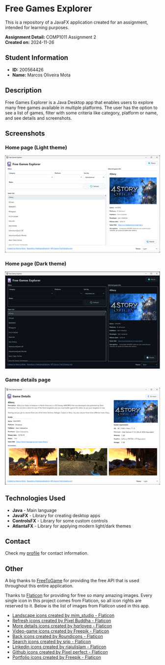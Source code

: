 # Free Games Explorer

This is a repository of a JavaFX application created for an assignment, intended for learning purposes.

**Assignment Detail:** COMP1011 Assignment 2  
**Created on:** 2024-11-26

## Student Information

- **ID:** 200564426  
- **Name:** Marcos Oliveira Mota

## Description

Free Games Explorer is a Java Desktop app that enables users to explore many free games available in multiple platforms. The user has the option to see a list of games, filter with some criteria like category, platform or name, and see details and screenshots.

## Screenshots

### Home page (Light theme)
![Home page (Light theme)](./screenshots/home_page_light.png)

### Home page (Dark theme)
![Home page (Dark theme)](./screenshots/home_page_dark.png)

### Game details page
![Game details page](./screenshots/game_details_page.png)

## Technologies Used

- **Java** - Main language
- **JavaFX** - Library for creating desktop apps
- **ControlsFX** - Library for some custom controls
- **AtlantaFX** - Library for applying modern light/dark themes

## Contact

Check my <a href="https://github.com/marcosmota5" title="Profile">profile</a> for contact information.

## Other

A big thanks to <a href="https://www.freetogame.com/" title="Free to game">FreeToGame</a> for providing the free API that is used throughout this entire application.

Thanks to <a href="https://www.flaticon.com/" title="Flaticon">Flaticon</a> for providing for free so many amazing images. Every single icon in this project comes from Flaticon, so all icon rights are reserved to it. Below is the list of images from FlatIcon used in this app.

- <a href="https://www.flaticon.com/free-icons/landscape" title="landscape icons">Landscape icons created by mim_studio - Flaticon</a>
- <a href="https://www.flaticon.com/free-icons/refresh" title="refresh icons">Refresh icons created by Pixel Buddha - Flaticon</a>
- <a href="https://www.flaticon.com/free-icons/more-details" title="more details icons">More details icons created by hqrloveq - Flaticon</a>
- <a href="https://www.flaticon.com/free-icons/video-game" title="video-game icons">Video-game icons created by Freepik - Flaticon</a>
- <a href="https://www.flaticon.com/free-icons/back" title="back icons">Back icons created by Roundicons - Flaticon</a>
- <a href="https://www.flaticon.com/free-icons/search" title="search icons">Search icons created by srip - Flaticon</a>
- <a href="https://www.flaticon.com/free-icons/linkedin" title="linkedin icons">Linkedin icons created by riajulislam - Flaticon</a>
- <a href="https://www.flaticon.com/free-icons/github" title="github icons">Github icons created by Pixel perfect - Flaticon</a>
- <a href="https://www.flaticon.com/free-icons/portfolio" title="portfolio icons">Portfolio icons created by Freepik - Flaticon</a>
